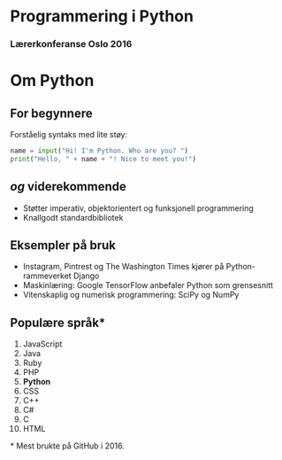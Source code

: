 # Programmering i Python

### Lærerkonferanse Oslo 2016

# Om Python

## For begynnere

Forståelig syntaks med lite støy:

```python
name = input("Hi! I'm Python. Who are you? ")
print("Hello, " + name + "! Nice to meet you!")
```

## *og* viderekommende

* Støtter imperativ, objektorientert og funksjonell programmering
* Knallgodt standardbibliotek

## Eksempler på bruk

* Instagram, Pintrest og The Washington Times kjører på Python-rammeverket Django
* Maskinlæring: Google TensorFlow anbefaler Python som grensesnitt
* Vitenskaplig og numerisk programmering: SciPy og NumPy

## Populære språk*

1. JavaScript
2. Java
3. Ruby
4. PHP
5. **Python**
6. CSS
7. C++
8. C#
9. C
10. HTML

\* Mest brukte på GitHub i 2016.
